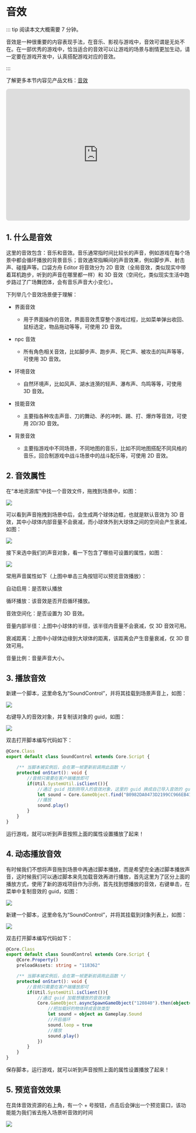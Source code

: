 # 音效

::: tip 阅读本文大概需要 7 分钟。

音效是一种很重要的内容表现手法，在音乐、影视与游戏中，音效可谓是无处不在。在一部优秀的游戏中，恰当适合的音效可以让游戏的场景与剧情更加生动，请一定要在游戏开发中，认真搭配游戏对应的音效。

:::

了解更多本节内容见产品文档：[音效](https://docs.ark.online/GameplayObjects/SoundEffect.html)

<iframe sandbox="allow-scripts allow-downloads allow-same-origin allow-popups allow-presentation allow-forms" frameborder="0" draggable="false" allowfullscreen="" allow="encrypted-media;" referrerpolicy="" aha-samesite="" class="iframe-loaded" src=" https://player.bilibili.com/player.html?aid=778363922&bvid=BV17y4y197Ee&cid=978207053&page=1" style="border-radius: 7px; width: 100%; height: 360px;"></iframe>

## 1. 什么是音效

这里的音效包含：音乐和音效。音乐通常指时间比较长的声音，例如游戏在每个场景中都会循环播放的背景音乐；音效通常指瞬间的声音效果，例如脚步声、射击声、碰撞声等。口袋方舟 Editor 将音效分为 2D 音效（全局音效，类似现实中带着耳机跑步，听到的声音在哪里都一样）和 3D 音效（空间化，类似现实生活中跑步路过了广场舞团体，会有音乐声音大小变化）。

下列举几个音效场景便于理解：

- 界面音效

  - 用于界面操作的音效，界面音效贯穿整个游戏过程，比如菜单弹出收回、鼠标选定，物品拖动等等，可使用 2D 音效。
- npc 音效

  - 所有角色相关音效，比如脚步声、跑步声、死亡声、被攻击的叫声等等，可使用 3D 音效。
- 环境音效

  - 自然环境声，比如风声、湖水涟漪的轻声、瀑布声、鸟鸣等等，可使用 3D 音效。
- 技能音效

  - 主要指各种攻击声音、刀的舞动、矛的冲刺、踢、打、爆炸等音效，可使用 2D/3D 音效。
- 背景音效

  - 主要指游戏中不同场景，不同地图的音乐，比如不同地图搭配不同风格的音乐，回合制游戏中战斗场景中的战斗配乐等，可使用 2D 音效。

## 2. 音效属性

在“本地资源库”中找一个音效文件，拖拽到场景中，如图：

![](https://wstatic-a1.233leyuan.com/productdocs/static/boxcn3qbXeO0Z0CpygabAfPASAS.png)

可以看到声音拖拽到场景中后，会生成两个球体边框，也就是默认音效为 3D 音效，其中小球体内部音量不会衰减，而小球体外到大球体之间的空间会产生衰减，如图：

![](https://wstatic-a1.233leyuan.com/productdocs/static/boxcnqBbEAcJKtjMQWRBBg7k9rb.png)

接下来选中我们的声音对象，看一下包含了哪些可设置的属性，如图：

![](https://wstatic-a1.233leyuan.com/productdocs/static/boxcnlomVQBowW1qfoxWY5JYuJn.png)

常用声音属性如下（上图中单击三角按钮可以预览音效播放）：

自动启用：是否默认播放

循环播放：该音效是否开启循环播放。

音效空间化：是否设置为 3D 音效。

音量内部半径：上图中小球体的半径，该半径内音量不会衰减，仅 3D 音效可用。

衰减距离：上图中小球体边缘到大球体的距离，该距离会产生音量衰减，仅 3D 音效可用。

音量比例：音量声音大小。

## 3. 播放音效

新建一个脚本，这里命名为“SoundControl”，并将其挂载到场景声音上，如图：

![](https://wstatic-a1.233leyuan.com/productdocs/static/boxcnP5e5biYqLsGOXM03pULD9g.png)

右键导入的音效对象，并复制该对象的 guid，如图：

![](https://wstatic-a1.233leyuan.com/productdocs/static/boxcnnPgmMyWRKgA0UIS1RMmx8f.png)

双击打开脚本编写代码如下：

```ts
@Core.Class
export default class SoundControl extends Core.Script {

    /** 当脚本被实例后，会在第一帧更新前调用此函数 */
    protected onStart(): void {
        //音频只需要在客户端播放即可
        if(Util.SystemUtil.isClient()){
            //通过 guid 找到刚导入的音效对象，这里的 guid 换成自己导入音效的 guid
            let sound = Core.GameObject.find("B0982DA0473D2199CC966EB412429E17") as Gameplay.Sound
            //播放
            sound.play()
        }
    }
}
```

运行游戏，就可以听到声音按照上面的属性设置播放了起来！

## 4. 动态播放音效

有时候我们不想将声音拖到场景中再通过脚本播放，而是希望完全通过脚本播放声音，这时候我们可以通过脚本来先加载音效再进行播放，首先这里为了区分上面的播放方式，使用了新的游戏项目作为示例，首先找到想播放的音效，右键单击，在菜单中复制音效的 guid，如图：

![](https://wstatic-a1.233leyuan.com/productdocs/static/boxcntyRF0TVsKoI9wFrjOfmyOb.png)

新建一个脚本，这里命名为“SoundControl”，并将其挂载到对象列表上，如图：

![](https://wstatic-a1.233leyuan.com/productdocs/static/boxcnECrxU0NJCZc644WaZG6lag.png)

双击打开脚本编写代码如下：

```ts
@Core.Class
export default class SoundControl extends Core.Script {
    @Core.Property()
    preloadAssets: string = "118362"

    /** 当脚本被实例后，会在第一帧更新前调用此函数 */
    protected onStart(): void {
        //音频只需要在客户端播放即可
        if(Util.SystemUtil.isClient()){
            //通过 guid 加载想播放的音效对象
            Core.GameObject.asyncSpawnGameObject("120840").then(object=>{
                //把加载好的物体转成音效类型
                let sound = object as Gameplay.Sound
                //开启循环
                sound.loop = true
                //播放
                sound.play()
            })
        }
    }
}
```

保存脚本，运行游戏，就可以听到声音按照上面的属性设置播放了起来！

## 5. 预览音效效果

在具体音效资源的右上角，有一个 + 号按钮，点击后会弹出一个预览窗口，该功能能为我们省去拖入场景听音效的时间

![](https://wstatic-a1.233leyuan.com/productdocs/static/boxcnXKXIXwzoxi0O2lgruRGRDe.gif)